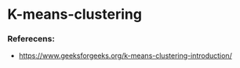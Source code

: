 # K-means-clustering


### Referecens:
- https://www.geeksforgeeks.org/k-means-clustering-introduction/
